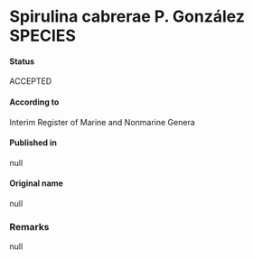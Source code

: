 # Spirulina cabrerae P. González SPECIES

#### Status
ACCEPTED

#### According to
Interim Register of Marine and Nonmarine Genera

#### Published in
null

#### Original name
null

### Remarks
null